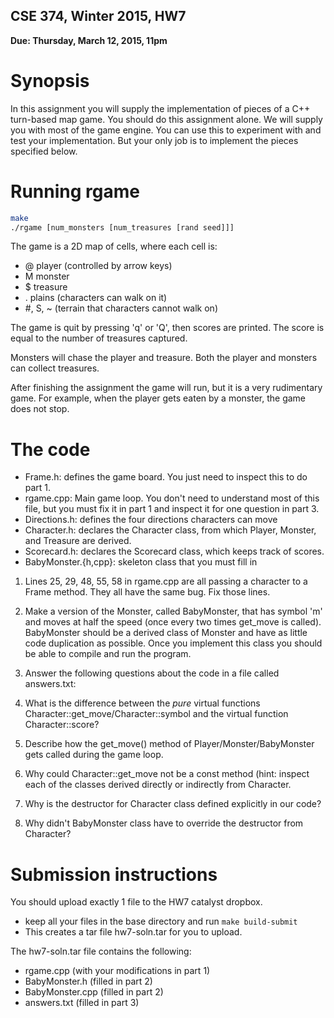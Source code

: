 
CSE 374, Winter 2015, HW7
--------------------------
__Due: Thursday, March 12, 2015, 11pm__

Synopsis
========
In this assignment you will supply the implementation of pieces of a C++ turn-based map game. You should do this assignment alone. We will supply you with most of the game engine. You can use this to experiment with and test your implementation. But your only job is to implement the pieces specified below.

Running rgame
=============
```bash
make
./rgame [num_monsters [num_treasures [rand seed]]]
```
The game is a 2D map of cells, where each cell is:
* @ player (controlled by arrow keys)
* M monster
* $ treasure
* . plains (characters can walk on it)
* #, S, ~ (terrain that characters cannot walk on)

The game is quit by pressing 'q' or 'Q', then scores are printed. The score is equal to the number of treasures captured.

Monsters will chase the player and treasure. Both the player and monsters can collect treasures.

After finishing the assignment the game will run, but it is a very rudimentary game. For example, when the player gets eaten by a monster, the game does not stop.

The code
========
* Frame.h: defines the game board. You just need to inspect this to do part 1.
* rgame.cpp: Main game loop. You don't need to understand most of this file, but you must fix it in part 1 and inspect it for one question in part 3.
* Directions.h: defines the four directions characters can move
* Character.h: declares the Character class, from which Player, Monster, and Treasure are derived.
* Scorecard.h: declares the Scorecard class, which keeps track of scores.
* BabyMonster.{h,cpp}: skeleton class that you must fill in
  
1. Lines 25, 29, 48, 55, 58 in rgame.cpp are all passing a character to a Frame method. They all have the same bug. Fix those lines.

2. Make a version of the Monster, called BabyMonster, that has symbol 'm' and moves at half the speed (once every two times get_move is called). BabyMonster should be a derived class of Monster and have as little code duplication as possible. Once you implement this class you should be able to compile and run the program.

3. Answer the following questions about the code in a file called answers.txt:
  1. What is the difference between the _pure_ virtual functions Character::get_move/Character::symbol and the virtual function Character::score?
  2. Describe how the get_move() method of Player/Monster/BabyMonster gets called during the game loop.
  3. Why could Character::get_move not be a const method (hint: inspect each of the classes derived directly or indirectly from Character.
  4. Why is the destructor for Character class defined explicitly in our code? 
  5. Why didn't BabyMonster class have to override the destructor from Character?

Submission instructions
=======================
You should upload exactly 1 file to the HW7 catalyst dropbox.
* keep all your files in the base directory and run `make build-submit`
* This creates a tar file hw7-soln.tar for you to upload.

The hw7-soln.tar file contains the following:
* rgame.cpp (with your modifications in part 1)
* BabyMonster.h (filled in part 2)
* BabyMonster.cpp (filled in part 2)
* answers.txt (filled in part 3)

